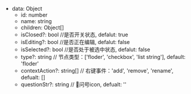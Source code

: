  
 *  data: Object
    * id: number
    * name: string
    * children: Object[]
    * isClosed?: bool //是否开关状态, defalut: true
    * isEditing?: bool //是否正在编辑, defalut: false
    * isSelected?: bool //是否处于被选中状态, defalut: false
    * type?: string // 节点类型：['floder', 'checkbox', 'list string'], default: 'floder'
    * contextAction?: string[] // 右键事件：'add', 'remove', 'rename', defualt: []
    * questionStr?: string // 问号icon, defualt: ''

